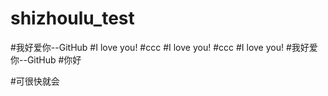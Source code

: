 # shizhoulu_test
#我好爱你--GitHub
#I love you!
#ccc
#I love you!
#ccc
#I love you!
#我好爱你--GitHub
#你好





#可很快就会
